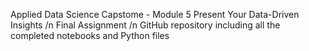 Applied Data Science Capstome - Module 5 Present Your Data-Driven Insights /n
Final Assignment /n
GitHub repository including all the completed notebooks and Python files
